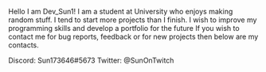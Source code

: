 Hello I am Dev_Sun1!
I am a student at University who enjoys making random stuff. I tend to start more projects than I finish.
I wish to improve my programming skills and develop a portfolio for the future
If you wish to contact me for bug reports, feedback or for new projects then below are my contacts.

Discord: Sun173646#5673
Twitter: @SunOnTwitch

<!---
Dev-Sun1/Dev-Sun1 is a ✨ special ✨ repository because its `README.md` (this file) appears on your GitHub profile.
You can click the Preview link to take a look at your changes.
--->
